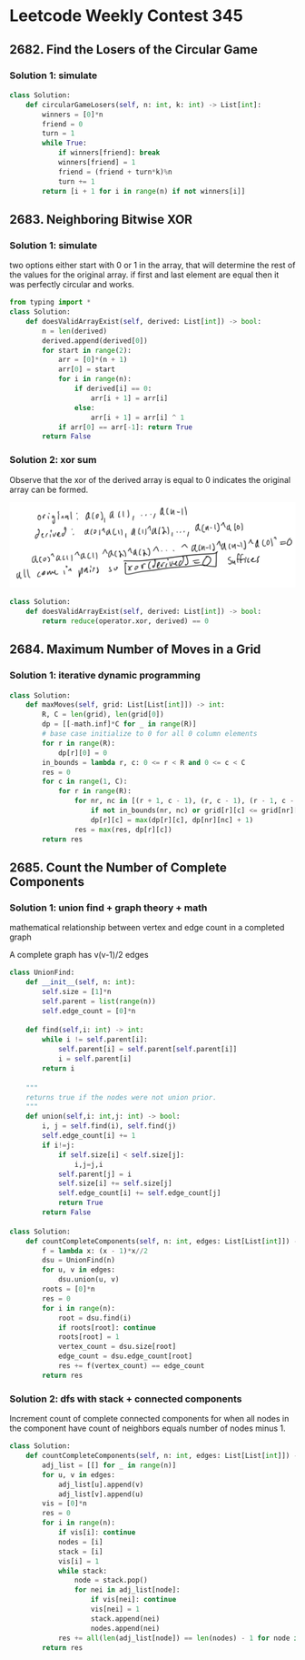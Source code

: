 # Leetcode Weekly Contest 345

## 2682. Find the Losers of the Circular Game

### Solution 1:  simulate

```py
class Solution:
    def circularGameLosers(self, n: int, k: int) -> List[int]:
        winners = [0]*n
        friend = 0
        turn = 1
        while True:
            if winners[friend]: break
            winners[friend] = 1
            friend = (friend + turn*k)%n
            turn += 1
        return [i + 1 for i in range(n) if not winners[i]]
```

## 2683. Neighboring Bitwise XOR

### Solution 1:  simulate 

two options either start with 0 or 1 in the array, that will determine the rest of the values for the original array. if first and last element are equal then it was perfectly circular and works. 

```py
from typing import *
class Solution:
    def doesValidArrayExist(self, derived: List[int]) -> bool:
        n = len(derived)
        derived.append(derived[0])
        for start in range(2):
            arr = [0]*(n + 1)
            arr[0] = start
            for i in range(n):
                if derived[i] == 0:
                    arr[i + 1] = arr[i]
                else:
                    arr[i + 1] = arr[i] ^ 1
            if arr[0] == arr[-1]: return True
        return False
```

### Solution 2:  xor sum

Observe that the xor of the derived array is equal to 0 indicates the original array can be formed. 

![xor_derivation](images/neighboring_bitwise_xor.png)

```py
class Solution:
    def doesValidArrayExist(self, derived: List[int]) -> bool:
        return reduce(operator.xor, derived) == 0
```

## 2684. Maximum Number of Moves in a Grid

### Solution 1:  iterative dynamic programming

```py
class Solution:
    def maxMoves(self, grid: List[List[int]]) -> int:
        R, C = len(grid), len(grid[0])
        dp = [[-math.inf]*C for _ in range(R)]
        # base case initialize to 0 for all 0 column elements
        for r in range(R):
            dp[r][0] = 0
        in_bounds = lambda r, c: 0 <= r < R and 0 <= c < C
        res = 0
        for c in range(1, C):
            for r in range(R):
                for nr, nc in [(r + 1, c - 1), (r, c - 1), (r - 1, c - 1)]:
                    if not in_bounds(nr, nc) or grid[r][c] <= grid[nr][nc]: continue
                    dp[r][c] = max(dp[r][c], dp[nr][nc] + 1)
                res = max(res, dp[r][c])
        return res
```

## 2685. Count the Number of Complete Components

### Solution 1:  union find + graph theory + math

mathematical relationship between vertex and edge count in a completed graph

A complete graph has v(v-1)/2 edges

```py
class UnionFind:
    def __init__(self, n: int):
        self.size = [1]*n
        self.parent = list(range(n))
        self.edge_count = [0]*n
    
    def find(self,i: int) -> int:
        while i != self.parent[i]:
            self.parent[i] = self.parent[self.parent[i]]
            i = self.parent[i]
        return i

    """
    returns true if the nodes were not union prior. 
    """
    def union(self,i: int,j: int) -> bool:
        i, j = self.find(i), self.find(j)
        self.edge_count[i] += 1
        if i!=j:
            if self.size[i] < self.size[j]:
                i,j=j,i
            self.parent[j] = i
            self.size[i] += self.size[j]
            self.edge_count[i] += self.edge_count[j]
            return True
        return False
    
class Solution:
    def countCompleteComponents(self, n: int, edges: List[List[int]]) -> int:
        f = lambda x: (x - 1)*x//2
        dsu = UnionFind(n)
        for u, v in edges:
            dsu.union(u, v)
        roots = [0]*n
        res = 0
        for i in range(n):
            root = dsu.find(i)
            if roots[root]: continue
            roots[root] = 1
            vertex_count = dsu.size[root]
            edge_count = dsu.edge_count[root]
            res += f(vertex_count) == edge_count
        return res
```

### Solution 2:  dfs with stack + connected components

Increment count of complete connected components for when all nodes in the component have count of neighbors equals number of nodes minus 1.

```py
class Solution:
    def countCompleteComponents(self, n: int, edges: List[List[int]]) -> int:
        adj_list = [[] for _ in range(n)]
        for u, v in edges:
            adj_list[u].append(v)
            adj_list[v].append(u)
        vis = [0]*n
        res = 0
        for i in range(n):
            if vis[i]: continue
            nodes = [i]
            stack = [i]
            vis[i] = 1
            while stack:
                node = stack.pop()
                for nei in adj_list[node]:
                    if vis[nei]: continue
                    vis[nei] = 1
                    stack.append(nei)
                    nodes.append(nei)
            res += all(len(adj_list[node]) == len(nodes) - 1 for node in nodes)
        return res
```

